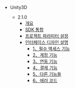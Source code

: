 * Unity3D

   * 2.1.0
       * [개요](/KR/Unity3D/2.1.0/summary)
       * [SDK 통합](/KR/Unity3D/2.1.0/sdk_integration)
       * [프로젝트 파라미터 설정](/KR/Unity3D/2.1.0/edit_resources)
       * [인터페이스 디자인 설명](/KR/Unity3D/2.1.0/implementation_comond)
            * [1、필수 액세스 기능](/KR/Unity3D/2.1.0/must_commond)
            * [2、계정 기능](/KR/Unity3D/2.1.0/account_commont)
            * [3、연동 기능](/KR/Unity3D/2.1.0/link_commont)
            * [4、결제 기능](/KR/Unity3D/2.1.0/buy_commond)
            * [5、다른 기능들](/KR/Unity3D/2.1.0/others_commond)
            * [6、에러 코드](/KR/Unity3D/2.1.0/errorcode)
       
    

